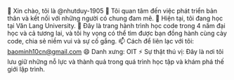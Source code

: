 👋 Xin chào, tôi là @nhutduy-1905 
👀 Tôi quan tâm đến việc phát triển bản thân và kết nối với những người có chung đam mê. 
🌱 Hiện tại, tôi đang học tại Văn Lang University. 
💞️ Đây là trang hành trình học code trong 4 năm đại học và cả tương lai, và tôi hy vọng có thể tìm được bạn đồng hành cùng cày code, chia sẻ niềm vui và sự cố gắng.
📫 Cách để liên lạc với tôi: baominh10cn@gmail.com 😄 Danh xưng: OIT ⚡ Sự thật thú vị: Đây là nơi tôi lưu giữ những nỗ lực và thành quả trong quá trình học tập và khám phá thế giới lập trình.
